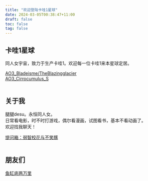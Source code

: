 ```yaml
---
title: "欢迎登陆卡哇1星球"
date: 2024-03-05T00:38:47+11:00
draft: false
toc: false
tag: false
---
```


## 卡哇1星球

同人女宇宙，致力于生产卡哇1。欢迎每一位卡哇1来本星球定居。<br>

[AO3_Bladeisme/TheBlazingglacier](https://archiveofourown.org/users/Theblazingglacier)<br>
[AO3_Cirrocumulus_S](https://archiveofourown.org/users/Cirrocumulus_S)<br><br>


## 关于我

腿腿desu。永恒同人女。<br>
日常看电影，时不时打游戏，偶尔看漫画，试图看书，基本不看动画了。<br>
欢迎找我聊天！<br>

[提问箱：弱智校花与不笑豚](https://box.n3ko.cc/_/meaningless)<br><br>


## 朋友们

[鱼缸底两万里](https://erimland.vercel.app)<br>
